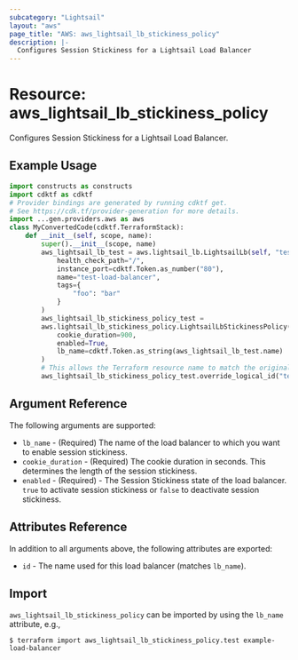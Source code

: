 ```yaml
---
subcategory: "Lightsail"
layout: "aws"
page_title: "AWS: aws_lightsail_lb_stickiness_policy"
description: |-
  Configures Session Stickiness for a Lightsail Load Balancer
---
```


# Resource: aws_lightsail_lb_stickiness_policy

Configures Session Stickiness for a Lightsail Load Balancer.

## Example Usage

```python
import constructs as constructs
import cdktf as cdktf
# Provider bindings are generated by running cdktf get.
# See https://cdk.tf/provider-generation for more details.
import ...gen.providers.aws as aws
class MyConvertedCode(cdktf.TerraformStack):
    def __init__(self, scope, name):
        super().__init__(scope, name)
        aws_lightsail_lb_test = aws.lightsail_lb.LightsailLb(self, "test",
            health_check_path="/",
            instance_port=cdktf.Token.as_number("80"),
            name="test-load-balancer",
            tags={
                "foo": "bar"
            }
        )
        aws_lightsail_lb_stickiness_policy_test =
        aws.lightsail_lb_stickiness_policy.LightsailLbStickinessPolicy(self, "test_1",
            cookie_duration=900,
            enabled=True,
            lb_name=cdktf.Token.as_string(aws_lightsail_lb_test.name)
        )
        # This allows the Terraform resource name to match the original name. You can remove the call if you don't need them to match.
        aws_lightsail_lb_stickiness_policy_test.override_logical_id("test")
```

## Argument Reference

The following arguments are supported:

* `lb_name` - (Required) The name of the load balancer to which you want to enable session stickiness.
* `cookie_duration` - (Required) The cookie duration in seconds. This determines the length of the session stickiness.
* `enabled` - (Required) - The Session Stickiness state of the load balancer. `true` to activate session stickiness or `false` to deactivate session stickiness.

## Attributes Reference

In addition to all arguments above, the following attributes are exported:

* `id` - The name used for this load balancer (matches `lb_name`).

## Import

`aws_lightsail_lb_stickiness_policy` can be imported by using the `lb_name` attribute, e.g.,

```
$ terraform import aws_lightsail_lb_stickiness_policy.test example-load-balancer
```

<!-- cache-key: cdktf-0.17.0-pre.15 input-ca165b16b65d1bdca0c128496e2faabea20b903f02ae450a6c8f2ee086473699 -->